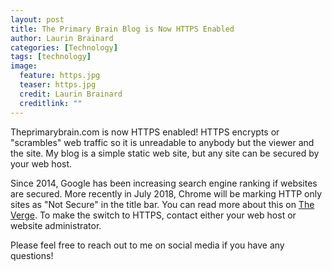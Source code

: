 ```yaml
---
layout: post
title: The Primary Brain Blog is Now HTTPS Enabled
author: Laurin Brainard
categories: [Technology]
tags: [technology]
image:
  feature: https.jpg
  teaser: https.jpg
  credit: Laurin Brainard
  creditlink: ""
---
```

Theprimarybrain.com is now HTTPS enabled!  HTTPS encrypts or "scrambles" web traffic so it is unreadable to anybody but the viewer and the site. My blog is a simple static web site, but any site can be secured by your web host.

Since 2014, Google has been increasing search engine ranking if websites are secured.  More recently in July 2018, Chrome will be marking HTTP only sites as "Not Secure" in the title bar.  You can read more about this on [The Verge](https://www.theverge.com/2018/2/8/16991254/chrome-not-secure-marked-http-encryption-ssl). To make the switch to HTTPS, contact either your web host or website administrator. 

Please feel free to reach out to me on social media if you have any questions! 